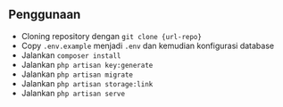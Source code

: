 ## Penggunaan

- Cloning repository dengan `git clone {url-repo}`
- Copy `.env.example` menjadi `.env` dan kemudian konfigurasi database 
- Jalankan `composer install`
- Jalankan `php artisan key:generate`
- Jalankan `php artisan migrate`
- Jalankan `php artisan storage:link` 
- Jalankan `php artisan serve` 